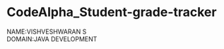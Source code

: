 # CodeAlpha_Student-grade-tracker

NAME:VISHVESHWARAN S                                                                               
DOMAIN:JAVA DEVELOPMENT                                                                      

